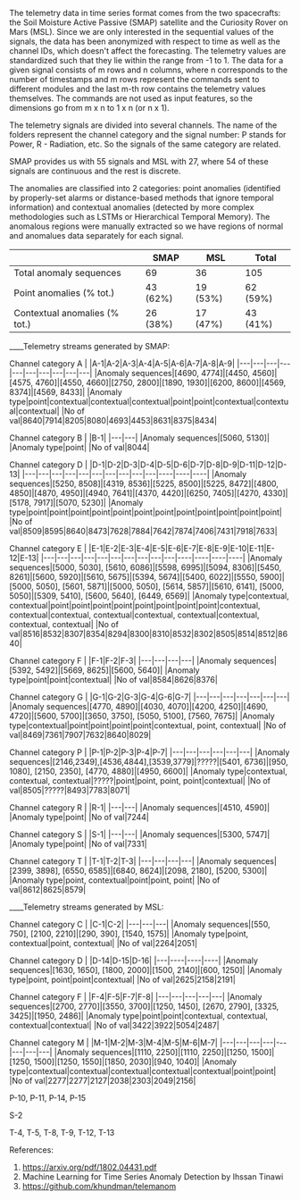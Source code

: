 The telemetry data in time series format comes from the two spacecrafts: the Soil Moisture Active Passive (SMAP) satellite and the Curiosity Rover on Mars (MSL). Since we are only interested in the sequential values of the signals, the data has been anonymized with respect to time as well as the channel IDs, which doesn't affect the forecasting. The telemetry values are standardized such that they lie within the range from -1 to 1. The data for a given signal consists of m rows and n columns, where n corresponds to the number of timestamps and m rows represent the commands sent to different modules and the last m-th row contains the telemetry values themselves. The commands are not used as input features, so the dimensions go from m x n to 1 x n (or n x 1). 

The telemetry signals are divided into several channels. The name of the folders represent the channel category and the signal number: P stands for Power, R - Radiation, etc. So the signals of the same category are related. 

SMAP provides us with 55 signals and MSL with 27, where 54 of these signals are continuous and the rest is discrete. 

The anomalies are classified into 2 categories: point anomalies (identified by properly-set alarms or distance-based methods that ignore temporal information) and contextual anomalies (detected by more complex methodologies such as LSTMs or Hierarchical Temporal Memory). The anomalous regions were manually extracted so we have regions of normal and anomalues data separately for each signal.

 ||SMAP|MSL|Total|
 |-----------------------|----|---|-----|
 |Total anomaly sequences|69|36|105|
 |Point anomalies (% tot.)|43 (62%)|19 (53%)|62 (59%)|
 |Contextual anomalies (% tot.)|26 (38%)|17 (47%)|43 (41%)|
 

__\__Telemetry streams generated by SMAP:

Channel category A
|   |A-1|A-2|A-3|A-4|A-5|A-6|A-7|A-8|A-9|
|---|---|---|---|---|---|---|---|---|---|
|Anomaly sequences|[4690, 4774]|[4450, 4560]|[4575, 4760]|[4550, 4660]|[2750, 2800]|[1890, 1930]|[6200, 8600]|[4569, 8374]|[4569, 8433]|
|Anomaly type|point|contextual|contextual|contextual|point|point|contextual|contextual|contextual|
|No of val|8640|7914|8205|8080|4693|4453|8631|8375|8434|

Channel category B
|   |B-1|
|---|---|
|Anomaly sequences|[5060, 5130]|
|Anomaly type|point|
|No of val|8044|

Channel category D
|   |D-1|D-2|D-3|D-4|D-5|D-6|D-7|D-8|D-9|D-11|D-12|D-13|
|---|---|---|---|---|---|---|---|---|---|----|----|----|
|Anomaly sequences|[5250, 8508]|[4319, 8536]|[5225, 8500]|[5225, 8472]|[4800, 4850]|[4870, 4950]|[4940, 7641]|[4370, 4420]|[6250, 7405]|[4270, 4330]|[5178, 7917]|[5070, 5230]|
|Anomaly type|point|point|point|point|point|point|point|point|point|point|point|point|
|No of val|8509|8595|8640|8473|7628|7884|7642|7874|7406|7431|7918|7633|

Channel category E
|   |E-1|E-2|E-3|E-4|E-5|E-6|E-7|E-8|E-9|E-10|E-11|E-12|E-13|
|---|---|---|---|---|---|---|---|---|---|----|----|----|----|
|Anomaly sequences|[5000, 5030], [5610, 6086]|[5598, 6995]|[5094, 8306]|[5450, 8261]|[5600, 5920]|[5610, 5675]|[5394, 5674]|[5400, 6022]|[5550, 5900]|[5000, 5050], [5601, 5871]|[5000, 5050], [5614, 5857]|[5610, 6141], [5000, 5050]|[5309, 5410], [5600, 5640], [6449, 6569]|
|Anomaly type|contextual, contextual|point|point|point|point|point|point|point|point|contextual, contextual|contextual, contextual|contextual, contextual|contextual, contextual, contextual|
|No of val|8516|8532|8307|8354|8294|8300|8310|8532|8302|8505|8514|8512|8640|

Channel category F
|   |F-1|F-2|F-3|
|---|---|---|---|
|Anomaly sequences|[5392, 5492]|[5669, 8625]|[5600, 5640]|
|Anomaly type|point|point|contextual|
|No of val|8584|8626|8376|

Channel category G
|   |G-1|G-2|G-3|G-4|G-6|G-7|
|---|---|---|---|---|---|---|
|Anomaly sequences|[4770, 4890]|[4030, 4070]|[4200, 4250]|[4690, 4720]|[5600, 5700]|[3650, 3750], [5050, 5100], [7560, 7675]|
|Anomaly type|contextual|point|point|point|point|contextual, point, contextual|
|No of val|8469|7361|7907|7632|8640|8029|

Channel category P
|   |P-1|P-2|P-3|P-4|P-7|
|---|---|---|---|---|---|
|Anomaly sequences|[2146,2349],[4536,4844],[3539,3779]|?????|[5401, 6736]|[950, 1080], [2150, 2350], [4770, 4880]|[4950, 6600]|
|Anomaly type|contextual, contextual, contextual|?????|point|point, point, point|contextual|
|No of val|8505|?????|8493|7783|8071|

Channel category R
|   |R-1|
|---|---|
|Anomaly sequences|[4510, 4590]|
|Anomaly type|point|
|No of val|7244|

Channel category S
|   |S-1|
|---|---|
|Anomaly sequences|[5300, 5747]|
|Anomaly type|point|
|No of val|7331|

Channel category T
|   |T-1|T-2|T-3|
|---|---|---|---|
|Anomaly sequences|[2399, 3898], [6550, 6585]|[6840, 8624]|[2098, 2180], [5200, 5300]|
|Anomaly type|point, contextual|point|point, point|
|No of val|8612|8625|8579|


__\__Telemetry streams generated by MSL:

Channel category C
|   |C-1|C-2|
|---|---|---|
|Anomaly sequences|[550, 750], [2100, 2210]|[290, 390], [1540, 1575]|
|Anomaly type|point, contextual|point, contextual|
|No of val|2264|2051|

Channel category D
|   |D-14|D-15|D-16|
|---|----|----|----|
|Anomaly sequences|[1630, 1650], [1800, 2000]|[1500, 2140]|[600, 1250]|
|Anomaly type|point, point|point|contextual|
|No of val|2625|2158|2191|

Channel category F
|   |F-4|F-5|F-7|F-8|
|---|---|---|---|---|
|Anomaly sequences|[2700, 2770]|[3550, 3700]|[1250, 1450], [2670, 2790], [3325, 3425]|[1950, 2486]|
|Anomaly type|point|point|contextual, contextual, contextual|contextual|
|No of val|3422|3922|5054|2487|

Channel category M
|   |M-1|M-2|M-3|M-4|M-5|M-6|M-7|
|---|---|---|---|---|---|---|---|
|Anomaly sequences|[1110, 2250]|[1110, 2250]|[1250, 1500]|[1250, 1500]|[1250, 1550]|[1850, 2030]|[940, 1040]|
|Anomaly type|contextual|contextual|contextual|contextual|contextual|point|point|
|No of val|2277|2277|2127|2038|2303|2049|2156|


P-10, P-11, P-14, P-15

S-2

T-4, T-5, T-8, T-9, T-12, T-13
 
References:
1) https://arxiv.org/pdf/1802.04431.pdf
2) Machine Learning for Time Series Anomaly Detection by Ihssan Tinawi
3) https://github.com/khundman/telemanom 
